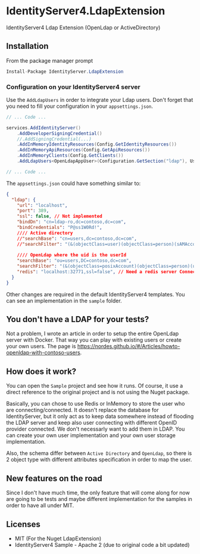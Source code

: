 # IdentityServer4.LdapExtension
IdentityServer4 Ldap Extension (OpenLdap or ActiveDirectory)

## Installation
From the package manager prompt

```csharp
Install-Package IdentityServer.LdapExtension
```

### Configuration on your IdentityServer4 server
Use the `AddLdapUsers` in order to integrate your Ldap users. Don't forget that you need to fill your configuration in your `appsettings.json`.

```csharp
// ... Code ...

services.AddIdentityServer()
    .AddDeveloperSigningCredential()
    //.AddSigningCredential(...)
    .AddInMemoryIdentityResources(Config.GetIdentityResources())
    .AddInMemoryApiResources(Config.GetApiResources())
    .AddInMemoryClients(Config.GetClients())
    .AddLdapUsers<OpenLdapAppUser>(Configuration.GetSection("ldap"), UserStore.InMemory);

// ... Code ...
```

The `appsettings.json` could have something similar to:

```json
{
  "ldap": {
    "url": "localhost",
    "port": 389,
    "ssl": false, // Not implemented
    "bindDn": "cn=ldap-ro,dc=contoso,dc=com",
    "bindCredentials": "P@ss1W0Rd!",
    //// Active directory
    //"searchBase": "cn=users,dc=contoso,dc=com",
    //"searchFilter": "(&(objectClass=user)(objectClass=person)(sAMAccountName={0}))",
    
    //// OpenLdap where the uid is the userId
    "searchBase": "ou=users,DC=contoso,dc=com",
    "searchFilter": "(&(objectClass=posixAccount)(objectClass=person)(uid={0}))",
    "redis": "localhost:32771,ssl=false", // Need a redis server ConnectionString if Redis store 
  }
}
```

Other changes are required in the default IdentityServer4 templates. You can see an implementation in the `sample` folder.

## You don't have a LDAP for your tests?
Not a problem, I wrote an article in order to setup the entire OpenLdap server with Docker. That way you can play with existing users or create your own users. The page is https://nordes.github.io/#/Articles/howto-openldap-with-contoso-users.

## How does it work?
You can open the `Sample` project and see how it runs. Of course, it use a direct reference to the original project and is not using the Nuget package.

Basically, you can chose to use Redis or InMemory to store the user who are connecting/connected. It doesn't replace the database for IdentityServer, but it only act as to keep data somewhere instead of flooding the LDAP server and keep also user connecting with different OpenID provider connected. We don't necessarly want to add them in LDAP. You can create your own user implementation and your own user storage implementation.

Also, the schema differ between `Active Directory` and `OpenLdap`, so there is 2 object type with different attributes specification in order to map the user.

## New features on the road
Since I don't have much time, the only feature that will come along for now are going to be tests and maybe different implementation for the samples in order to have all under MIT.

## Licenses
- MIT (For the Nuget LdapExtension)
- IdentityServer4 Sample - Apache 2 (due to original code a bit updated)